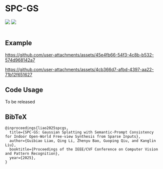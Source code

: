 # SPC-GS


<div align="left">
    <a href="https://gbliao.github.io/SPC-GS.github.io/"><img src="https://img.shields.io/badge/🌐 Website-Visit-orange"></a>
    <a href="https://arxiv.org/abs/2503.12535"><img src="https://img.shields.io/badge/arXiv-PDF-blue"></a>
</div>

<br>


## Example

https://github.com/user-attachments/assets/45e4fb66-54f3-4c8b-b532-574d968142a7


https://github.com/user-attachments/assets/4cb366d7-afbd-4397-aa22-71b12f651627





## Code Usage
To be released


## BibTeX
```
@inproceedings{liao2025spcgs,
  title={SPC-GS: Gaussian Splatting with Semantic-Prompt Consistency for Indoor Open-World Free-view Synthesis from Sparse Inputs},
  author={Guibiao Liao, Qing Li, Zhenyu Bao, Guoping Qiu, and Kanglin Liu},
  booktitle={Proceedings of the IEEE/CVF Conference on Computer Vision and Pattern Recognition},
  year={2025},
}
```
